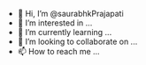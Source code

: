 - 👋 Hi, I’m @saurabhkPrajapati
- 👀 I’m interested in ...
- 🌱 I’m currently learning ...
- 💞️ I’m looking to collaborate on ...
- 📫 How to reach me ...

<!---
saurabhkPrajapati/saurabhkPrajapati is a ✨ special ✨ repository because its `README.md` (this file) appears on your GitHub profile.
You can click the Preview link to take a look at your changes.
--->
